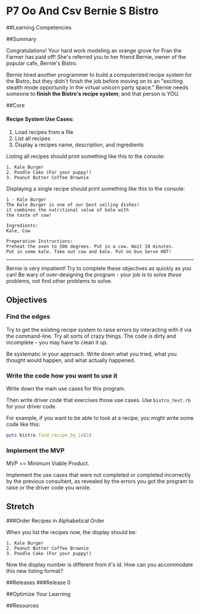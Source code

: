 # P7 Oo And Csv Bernie S Bistro 
 
##Learning Competencies 

##Summary 

 Congratulations! Your hard work modeling an orange grove for Fran the Farmer has paid off! She's referred you to her friend Bernie, owner of the popular cafe, Bernie's Bistro.

Bernie hired another programmer to build a computerized recipe system for the Bistro, but they didn't finish the job before moving on to an "exciting stealth mode opportunity in the virtual unicorn party space." Bernie needs someone to **finish the Bistro's recipe system**; and that person is YOU.

##Core

#### Recipe System Use Cases:

1. Load recipes from a file
2. List all recipes
3. Display a recipes name, description, and ingredients

Listing all recipes should print something like this to the console:
	
	1. Kale Burger
	2. Poodle Cake (For your puppy!)
	3. Peanut Butter Coffee Brownie
	
Displaying a single recipe should print something like this to the console:
	
	1 - Kale Burger
	The Kale Burger is one of our best selling dishes! 
	it combines the nutritional value of kale with
	the taste of cow!
	
	Ingredients:
	Kale, Cow
	
	Preperation Instructions:
	Preheat the oven to 500 degrees. Put in a cow. Wait 10 minutes.
	Put in some kale. Take out cow and kale. Put on bun Serve HOT!

---

Bernie is very impatient! Try to complete these objectives as quickly as you can! Be wary of over-designing the program - your job is to solve *these* problems, not find other problems to solve.

## Objectives

### Find the edges

Try to get the existing recipe system to raise errors by interacting with it via the command-line. Try all sorts of crazy things. The code is dirty and incomplete – you may have to clean it up.

Be systematic in your approach. Write down what you tried, what you thought would happen, and what actually happened. 

### Write the code how you want to use it

Write down the main use cases for this program.

Then write driver code that exercises those use cases. Use `bistro_test.rb` for your driver code.

For example, if you want to be able to look at a recipe, you might write some code like this:

```ruby
puts bistro.find_recipe_by_id(2)
```
	
### Implement the MVP

MVP == Minimum Viable Product.

Implement the use cases that were not completed or completed incorrectly by the previous consultant, as revealed by the errors you got the program to raise or the driver code you wrote.


## Stretch

###Order Recipes in Alphabetical Order

When you list the recipes now, the display should be:

	1. Kale Burger
	2. Peanut Butter Coffee Brownie
	3. Poodle Cake (For your puppy!)

Now the display number is different from it's id.  How can you accommodate this new listing format?   

##Releases
###Release 0 

##Optimize Your Learning 

##Resources